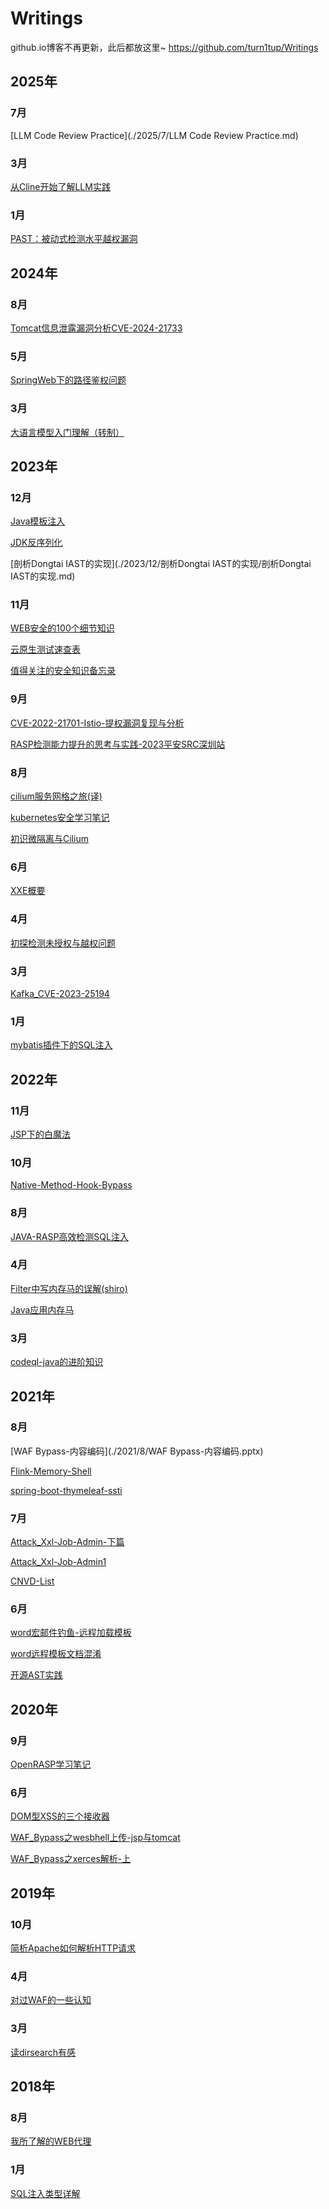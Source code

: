 # Writings
github.io博客不再更新，此后都放这里~ https://github.com/turn1tup/Writings 
## 2025年
### 7月
[LLM  Code Review Practice](./2025/7/LLM  Code Review Practice.md)
### 3月
[从Cline开始了解LLM实践](./2025/3/从Cline开始了解LLM实践.md)
### 1月
[PAST：被动式检测水平越权漏洞](./2025/1/PAST：被动式检测水平越权漏洞.md)
## 2024年
### 8月
[Tomcat信息泄露漏洞分析CVE-2024-21733](./2024/8/Tomcat信息泄露漏洞分析CVE-2024-21733/Tomcat信息泄露漏洞分析CVE-2024-21733.md)
### 5月
[SpringWeb下的路径鉴权问题](./2024/5/SpringWeb下的路径鉴权问题.md)
### 3月
[大语言模型入门理解（转制）](./2024/3/大语言模型入门理解（转制）/大语言模型入门理解（转制）.md)
## 2023年
### 12月
[Java模板注入](./2023/12/Java模板注入/Java模板注入.md)
[JDK反序列化](./2023/12/JDK反序列化/JDK反序列化.md)
[剖析Dongtai IAST的实现](./2023/12/剖析Dongtai IAST的实现/剖析Dongtai IAST的实现.md)
### 11月
[WEB安全的100个细节知识](./2023/11/WEB安全的100个细节知识/WEB安全的100个细节知识.md)
[云原生测试速查表](./2023/11/云原生测试速查表/云原生测试速查表.xlsx)
[值得关注的安全知识备忘录](./2023/11/值得关注的安全知识备忘录/值得关注的安全知识备忘录.md)
### 9月
[CVE-2022-21701-Istio-提权漏洞复现与分析](./2023/9/CVE-2022-21701-Istio-提权漏洞复现与分析/CVE-2022-21701-Istio-提权漏洞复现与分析.md)
[RASP检测能力提升的思考与实践-2023平安SRC深圳站](./2023/9/RASP检测能力提升的思考与实践-2023平安SRC深圳站/RASP检测能力提升的思考与实践-2023平安SRC深圳站.pptx)
### 8月
[cilium服务网格之旅(译)](./2023/8/cilium服务网格之旅(译)/cilium服务网格之旅(译).md)
[kubernetes安全学习笔记](./2023/8/kubernetes安全学习笔记/kubernetes安全学习笔记.md)
[初识微隔离与Cilium](./2023/8/初识微隔离与Cilium/初识微隔离与Cilium.md)
### 6月
[XXE概要](./2023/6/XXE/XXE概要.md)
### 4月
[初探检测未授权与越权问题](./2023/4/初探检测未授权与越权问题/初探检测未授权与越权问题.md)
### 3月
[Kafka_CVE-2023-25194](./2023/3/Kafka_CVE-2023-25194/Kafka_CVE-2023-25194.md)
### 1月
[mybatis插件下的SQL注入](./2023/1/mybatis插件下的SQL注入/mybatis插件下的SQL注入.md)
## 2022年
### 11月
[JSP下的白魔法](./2022/11/JSP下的白魔法/JSP下的白魔法.md)
### 10月
[Native-Method-Hook-Bypass](./2022/10/Native-Method-Hook-Bypass/Native-Method-Hook-Bypass.md)
### 8月
[JAVA-RASP高效检测SQL注入](./2022/8/JAVA-RASP高效检测SQL注入/JAVA-RASP高效检测SQL注入.md)
### 4月
[Filter中写内存马的误解(shiro)](./2022/4/Filter内存马的误解(shiro)/Filter中写内存马的误解(shiro).md)
[Java应用内存马](./2022/4/Java应用内存马/Java应用内存马.md)
### 3月
[codeql-java的进阶知识](./2022/3/codeql-java的进阶知识/codeql-java的进阶知识.md)
## 2021年
### 8月
[WAF Bypass-内容编码](./2021/8/WAF Bypass-内容编码.pptx)
[Flink-Memory-Shell](./2021/8/Flink-Memory-Shell/Flink-Memory-Shell.md)
[spring-boot-thymeleaf-ssti](./2021/8/spring-boot-thymeleaf-ssti_turn1tup/spring-boot-thymeleaf-ssti.md)
### 7月
[Attack_Xxl-Job-Admin-下篇](./2021/7/Attack_Xxl-Job-Admin-下篇/Attack_Xxl-Job-Admin-下篇.md)
[Attack_Xxl-Job-Admin1](./2021/7/Attack_Xxl-Job-Admin1.8.2/Attack_Xxl-Job-Admin1.8.2.md)
[CNVD-List](./2021/7/CNVD-List/CNVD-List.md)
### 6月
[word宏邮件钓鱼-远程加载模板](./2021/6/word宏邮件钓鱼-远程加载模板/word宏邮件钓鱼-远程加载模板.md)
[word远程模板文档混淆](./2021/6/word远程模板文档混淆/word远程模板文档混淆.md)
[开源AST实践](./2021/6/开源AST实践/开源AST实践.md)
## 2020年
### 9月
[OpenRASP学习笔记](./2020/9/OpenRASP学习笔记/OpenRASP学习笔记.md)
### 6月
[DOM型XSS的三个接收器](./2020/6/DOM型XSS的三个接收器/DOM型XSS的三个接收器.md)
[WAF_Bypass之wesbhell上传-jsp与tomcat](./2020/6/WAF_Bypass之wesbhell上传-jsp与tomcat/WAF_Bypass之wesbhell上传-jsp与tomcat.md)
[WAF_Bypass之xerces解析-上](./2020/6/WAF_Bypass之xerces解析-上/WAF_Bypass之xerces解析-上.md)
## 2019年
### 10月
[简析Apache如何解析HTTP请求](./2019/10/简析Apache如何解析HTTP请求/简析Apache如何解析HTTP请求.md)
### 4月
[对过WAF的一些认知](./2019/4/对过WAF的一些认知/对过WAF的一些认知.md)
### 3月
[读dirsearch有感](./2019/3/读dirsearch有感/读dirsearch有感.md)
## 2018年
### 8月
[我所了解的WEB代理](./2018/8/我所了解的WEB代理/我所了解的WEB代理.md)
### 1月
[SQL注入类型详解](./2018/1/SQL注入类型详解/SQL注入类型详解.md)

